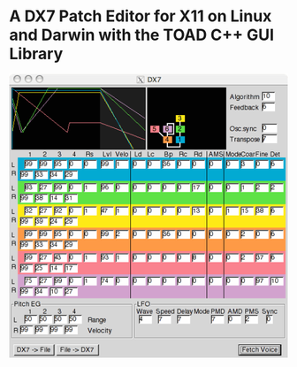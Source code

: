 # A DX7 Patch Editor for X11 on Linux and Darwin with the TOAD C++ GUI Library

<img src="dx7.png">
